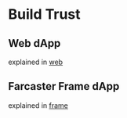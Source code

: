 # Build Trust

## Web dApp

explained in [web](web/README.md)

## Farcaster Frame dApp

explained in [frame](frame/README.md)
